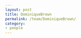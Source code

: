 ```yaml
---
layout: post
title: DominiqueBrown
permalink: /team/DominiqueBrown/
category:
- people
---
```



<!-- <amp-img width="600" height="300" layout="responsive" src="http://lorempixel.com/600/300/sports"></amp-img> -->

<main id="content" role="main" class="content">


</main>
